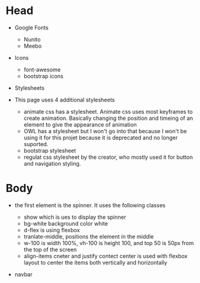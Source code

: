 # Head

- Google Fonts
    - Nunito
    - Meebo

- Icons
    - font-awesome
    - bootstrap icons

- Stylesheets
- This page uses 4 additional stylesheets
    - animate css has a stylesheet. Animate css uses most keyframes to create animation.  Basically changing the position and timeing of an element to give the appearance of animation
    - OWL has a stylesheet but I won't go into that because I won't be using it for this projet because it is deprecated and no longer suported.
    - bootstrap stylesheet
    - regulat css stylesheet by the creator, who mostly used it for button and navigation styling.

# Body

- the first element is the spinner.  It uses the following classes
    - show which is ues to display the spinner
    - bg-white background color white
    - d-flex is using flexbox
    - tranlate-middle, positions the element in the middle
    - w-100 is width 100%, vh-100 is height 100, and top 50 is 50px from the top of the screen
    - align-items cneter and justify contect center is used with flexbox layout to center the items both vertically and horizontally

- navbar


